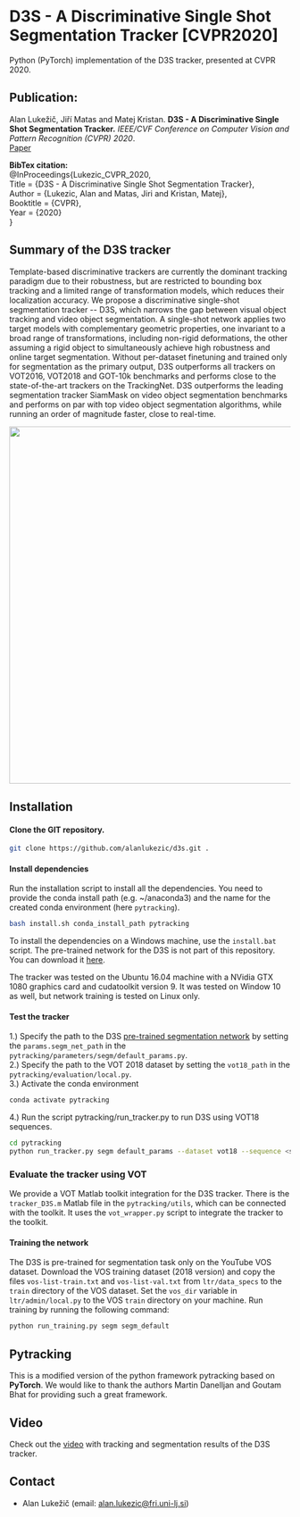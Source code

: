 # D3S - A Discriminative Single Shot Segmentation Tracker [CVPR2020]

Python (PyTorch) implementation of the D3S tracker, presented at CVPR 2020.

## Publication:
Alan Lukežič, Jiří Matas and Matej Kristan.
<b>D3S - A Discriminative Single Shot Segmentation Tracker.</b>
<i>IEEE/CVF Conference on Computer Vision and Pattern Recognition (CVPR) 2020</i>.</br>
[Paper](https://arxiv.org/abs/1911.08862) </br>

<b>BibTex citation:</b></br>
@InProceedings{Lukezic_CVPR_2020,<br>
Title = {D3S - A Discriminative Single Shot Segmentation Tracker},<br>
Author = {Lukezic, Alan and Matas, Jiri and Kristan, Matej},<br>
Booktitle = {CVPR},<br>
Year = {2020}<br>
}

## Summary of the D3S tracker
Template-based discriminative trackers are currently the dominant tracking paradigm due to their robustness, but are restricted to bounding box tracking and a limited range of transformation models, which reduces their localization accuracy. We propose a discriminative single-shot segmentation tracker -- D3S, which narrows the gap between visual object tracking and video object segmentation. A single-shot network applies two target models with complementary geometric properties, one invariant to a broad range of transformations, including non-rigid deformations, the other assuming a rigid object to simultaneously achieve high robustness and online target segmentation. Without per-dataset finetuning and trained only for segmentation as the primary output, D3S outperforms all trackers on VOT2016, VOT2018 and GOT-10k benchmarks and performs close to the  state-of-the-art trackers on the TrackingNet. D3S outperforms the leading segmentation tracker SiamMask on video  object segmentation benchmarks and performs on par with top video object segmentation algorithms, while running an order of magnitude faster, close to real-time.

<p style="width:100%, text-align:center"><a href="url"><img src="https://raw.githubusercontent.com/alanlukezic/d3s/master/pytracking/utils/d3s-architecture.png" width="640"></a></p>

## Installation

#### Clone the GIT repository.  
```bash
git clone https://github.com/alanlukezic/d3s.git .
```

#### Install dependencies
Run the installation script to install all the dependencies. You need to provide the conda install path (e.g. ~/anaconda3) and the name for the created conda environment (here ```pytracking```).  
```bash
bash install.sh conda_install_path pytracking
```
To install the dependencies on a Windows machine, use the `install.bat` script.
The pre-trained network for the D3S is not part of this repository. You can download it [here](http://data.vicos.si/alanl/d3s/SegmNet.pth.tar).

The tracker was tested on the Ubuntu 16.04 machine with a NVidia GTX 1080 graphics card and cudatoolkit version 9.
It was tested on Window 10 as well, but network training is tested on Linux only.

#### Test the tracker
1.) Specify the path to the D3S [pre-trained segmentation network](http://data.vicos.si/alanl/d3s/SegmNet.pth.tar) by setting the `params.segm_net_path` in the `pytracking/parameters/segm/default_params.py`. <br/>
2.) Specify the path to the VOT 2018 dataset by setting the `vot18_path` in the `pytracking/evaluation/local.py`. <br/>
3.) Activate the conda environment
```bash
conda activate pytracking
```
4.) Run the script pytracking/run_tracker.py to run D3S using VOT18 sequences.  
```bash
cd pytracking
python run_tracker.py segm default_params --dataset vot18 --sequence <seq_name> --debug 1
```

### Evaluate the tracker using VOT
We provide a VOT Matlab toolkit integration for the D3S tracker. There is the `tracker_D3S.m` Matlab file in the `pytracking/utils`, which can be connected with the toolkit. It uses the `vot_wrapper.py` script to integrate the tracker to the toolkit.

#### Training the network
The D3S is pre-trained for segmentation task only on the YouTube VOS dataset. Download the VOS training dataset (2018 version) and copy the files `vos-list-train.txt` and `vos-list-val.txt` from `ltr/data_specs` to the `train` directory of the VOS dataset. 
Set the `vos_dir` variable in `ltr/admin/local.py` to the VOS `train` directory on your machine.
Run training by running the following command:
```bash
python run_training.py segm segm_default
```

## Pytracking
This is a modified version of the python framework pytracking based on **PyTorch**. We would like to thank the authors Martin Danelljan and Goutam Bhat for providing such a great framework.

## Video
Check out the [video](https://www.youtube.com/watch?v=E3mN_hCRHu0) with tracking and segmentation results of the D3S tracker.

## Contact
* Alan Lukežič (email: alan.lukezic@fri.uni-lj.si)
